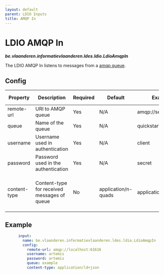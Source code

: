 ```yaml
---
layout: default
parent: LDIO Inputs
title: AMQP In
---
```


# LDIO AMQP In

***be.vlaanderen.informatievlaanderen.ldes.ldio.LdioAmqpIn***

The LDIO AMQP In listens to messages from
a [amqp queue](https://en.wikipedia.org/wiki/Advanced_Message_Queuing_Protocol).

## Config

| Property     | Description                                 | Required | Default             | Example             | Supported values                          |
|--------------|---------------------------------------------|----------|---------------------|---------------------|-------------------------------------------|
| remote-url   | URI to AMQP queue                           | Yes      | N/A                 | amqp://server:61616 | url                                       |
| queue        | Name of the queue                           | Yes      | N/A                 | quickstart-events   | String                                    |
| username     | Username used in authentication             | Yes      | N/A                 | client              | String                                    |
| password     | Password used in the authentication         | Yes      | N/A                 | secret              | String                                    |
| content-type | Content-type for received messages of queue | No       | application/n-quads | application/n-quads | Any content type supported by Apache Jena |

## Example

```yaml
      input:
        name: be.vlaanderen.informatievlaanderen.ldes.ldio.LdioAmqpIn
        config:
          remote-url: amqp://localhost:61616
          username: artemis
          password: artemis
          queue: example
          content-type: application/ld+json
```